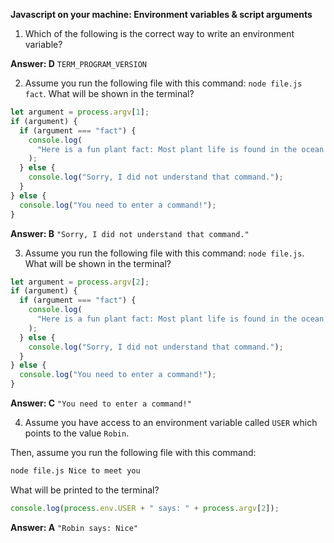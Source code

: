 **Javascript on your machine: Environment variables & script arguments**

1. Which of the following is the correct way to write an environment variable?

**Answer:  D** `TERM_PROGRAM_VERSION`

2. Assume you run the following file with this command: `node file.js fact`. What will be shown in the terminal?

```javascript
let argument = process.argv[1];
if (argument) {
  if (argument === "fact") {
    console.log(
      "Here is a fun plant fact: Most plant life is found in the ocean!"
    );
  } else {
    console.log("Sorry, I did not understand that command.");
  }
} else {
  console.log("You need to enter a command!");
}
```

**Answer:  B** `"Sorry, I did not understand that command."`

3. Assume you run the following file with this command: `node file.js`. What will be shown in the terminal?

```javascript
let argument = process.argv[2];
if (argument) {
  if (argument === "fact") {
    console.log(
      "Here is a fun plant fact: Most plant life is found in the ocean!"
    );
  } else {
    console.log("Sorry, I did not understand that command.");
  }
} else {
  console.log("You need to enter a command!");
}
```

**Answer:  C** `"You need to enter a command!"`

4. Assume you have access to an environment variable called `USER` which points to the value `Robin`. 

Then, assume you run the following file with this command: 
```bash
node file.js Nice to meet you
```

What will be printed to the terminal?

```javascript
console.log(process.env.USER + " says: " + process.argv[2]);
```

**Answer:  A** `"Robin says: Nice"`




